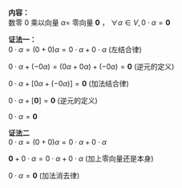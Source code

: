 **内容：**  
数零 $0$ 乘以向量 $\alpha=$ 零向量 $\mathbf{0}$ ， $\forall\alpha\in V, 0\cdot\alpha=\mathbf{0}$  
  
**证法一：**  
$0\cdot\alpha=(0+0)\alpha  
=0\cdot\alpha+0\cdot\alpha$ (左结合律)  
  
$0\cdot\alpha+(-0\alpha)=(0\alpha+0\alpha)  
+(-0\alpha)=\mathbf{0}$ (逆元的定义)  
  
$0\cdot\alpha+[0\alpha+(-0\alpha)]  
=\mathbf{0}$ (加法结合律)  
  
$0\cdot\alpha+[\mathbf{0}]=\mathbf{0}$ (逆元的定义)  
  
$0\cdot\alpha=\mathbf{0}$  
  
**证法二**  
$0\cdot\alpha=(0+0)\alpha  
=0\cdot\alpha+0\cdot\alpha$  
  
$\mathbf{0}+0\cdot\alpha  
=0\cdot\alpha+0\cdot\alpha$ (加上零向量还是本身)  
  
$0\cdot\alpha=\mathbf{0}$ (加法消去律)  
